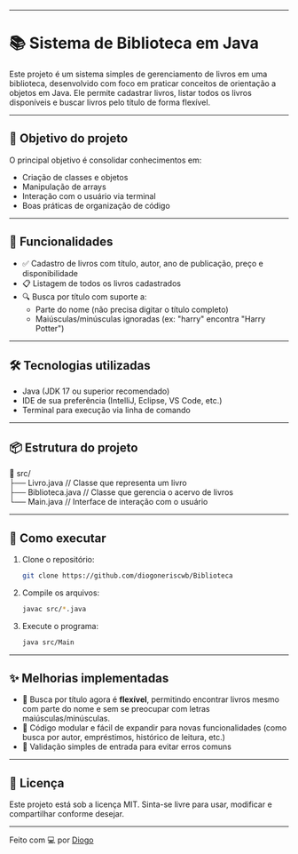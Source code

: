 

---


# 📚 Sistema de Biblioteca em Java

Este projeto é um sistema simples de gerenciamento de livros em uma biblioteca, desenvolvido com foco em praticar conceitos de orientação a objetos em Java. Ele permite cadastrar livros, listar todos os livros disponíveis e buscar livros pelo título de forma flexível.

---

## 🧠 Objetivo do projeto

O principal objetivo é consolidar conhecimentos em:
- Criação de classes e objetos
- Manipulação de arrays
- Interação com o usuário via terminal
- Boas práticas de organização de código

---

## 🚀 Funcionalidades

- ✅ Cadastro de livros com título, autor, ano de publicação, preço e disponibilidade
- 📋 Listagem de todos os livros cadastrados
- 🔍 Busca por título com suporte a:
  - Parte do nome (não precisa digitar o título completo)
  - Maiúsculas/minúsculas ignoradas (ex: "harry" encontra "Harry Potter")

---

## 🛠️ Tecnologias utilizadas

- Java (JDK 17 ou superior recomendado)
- IDE de sua preferência (IntelliJ, Eclipse, VS Code, etc.)
- Terminal para execução via linha de comando

---

## 📦 Estrutura do projeto


📁 src/  
├── Livro.java         // Classe que representa um livro  
├── Biblioteca.java    // Classe que gerencia o acervo de livros  
└── Main.java          // Interface de interação com o usuário


---

## 📌 Como executar

1. Clone o repositório:
   ```bash
   git clone https://github.com/diogoneriscwb/Biblioteca
   ```

2. Compile os arquivos:
   ```bash
   javac src/*.java
   ```

3. Execute o programa:
   ```bash
   java src/Main
   ```

---

## ✨ Melhorias implementadas

- 🔡 Busca por título agora é **flexível**, permitindo encontrar livros mesmo com parte do nome e sem se preocupar com letras maiúsculas/minúsculas.
- 🧼 Código modular e fácil de expandir para novas funcionalidades (como busca por autor, empréstimos, histórico de leitura, etc.)
- 🧪 Validação simples de entrada para evitar erros comuns

---

## 📄 Licença

Este projeto está sob a licença MIT. Sinta-se livre para usar, modificar e compartilhar conforme desejar.

---

Feito com 💻 por [Diogo](https://github.com/diogoneriscwb)

